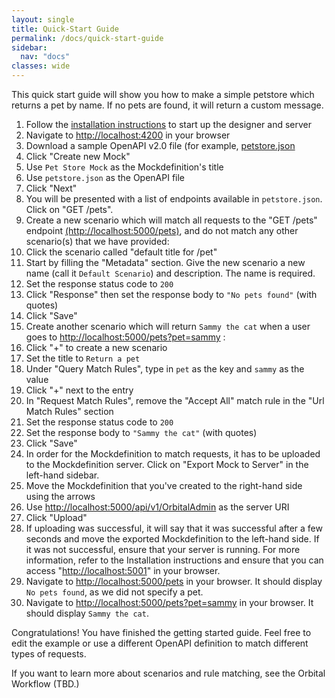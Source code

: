 ```yaml
---
layout: single
title: Quick-Start Guide
permalink: /docs/quick-start-guide
sidebar:
  nav: "docs"
classes: wide
---
```


This quick start guide will show you how to make a simple petstore which returns a pet by name. If no pets are found, it will return a custom message.

1. Follow the [installation instructions](/docs/installation/) to start up the designer and server
2. Navigate to [http://localhost:4200](http://localhost:4200) in your browser
3. Download a sample OpenAPI v2.0 file (for example, [petstore.json](https://raw.githubusercontent.com/OAI/OpenAPI-Specification/master/examples/v2.0/json/petstore.json)
4. Click &quot;Create new Mock&quot;
5. Use `Pet Store Mock` as the Mockdefinition&#39;s title
6. Use `petstore.json` as the OpenAPI file
7. Click &quot;Next&quot;
8. You will be presented with a list of endpoints available in `petstore.json`. Click on &quot;GET /pets&quot;.
9. Create a new scenario which will match all requests to the &quot;GET /pets&quot; endpoint [(http://localhost:5000/pets)](http://localhost:5000/pets), and do not match any other scenario(s) that we have provided:
10. Click the scenario called &quot;default title for /pet&quot;
11. Start by filling the "Metadata" section. Give the new scenario a new name (call it `Default Scenario`) and description. The name is required.
12. Set the response status code to `200`
13. Click "Response" then set the response body to `"No pets found"` (with quotes)
14. Click &quot;Save&quot;
15. Create another scenario which will return `Sammy the cat` when a user goes to [http://localhost:5000/pets?pet=sammy](http://localhost:5000/pets?pet=sammy) :
16. Click &quot;+&quot; to create a new scenario
17. Set the title to `Return a pet`
18. Under &quot;Query Match Rules&quot;, type in `pet` as the key and `sammy` as the value
19. Click &quot;+&quot; next to the entry
20. In "Request Match Rules", remove the "Accept All" match rule in the "Url Match Rules" section
21. Set the response status code to `200`
22. Set the response body to `"Sammy the cat"` (with quotes)
23. Click "Save"
24. In order for the Mockdefinition to match requests, it has to be uploaded to the Mockdefinition server. Click on &quot;Export Mock to Server&quot; in the left-hand sidebar.
25. Move the Mockdefinition that you&#39;ve created to the right-hand side using the arrows
26. Use [http://localhost:5000/api/v1/OrbitalAdmin](http://localhost:5000/api/v1/OrbitalAdmin) as the server URI
27. Click &quot;Upload&quot;
28. If uploading was successful, it will say that it was successful after a few seconds and move the exported Mockdefinition to the left-hand side. If it was not successful, ensure that your server is running. For more information, refer to the Installation instructions and ensure that you can access &quot;[http://localhost:5001](http://localhost:5001)&quot; in your browser.
29. Navigate to [http://localhost:5000/pets](http://localhost:5000/pets) in your browser. It should display `No pets found`, as we did not specify a pet.
30. Navigate to [http://localhost:5000/pets?pet=sammy](http://localhost:5000/pets?pet=sammy) in your browser. It should display `Sammy the cat`.

Congratulations! You have finished the getting started guide. Feel free to edit the example or use a different OpenAPI definition to match different types of requests.

If you want to learn more about scenarios and rule matching, see the Orbital Workflow (TBD.)
